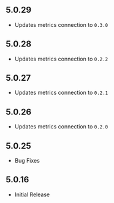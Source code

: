 ## 5.0.29

- Updates metrics connection to `0.3.0`

## 5.0.28

- Updates metrics connection to `0.2.2`

## 5.0.27

- Updates metrics connection to `0.2.1`

## 5.0.26

- Updates metrics connection to `0.2.0`

## 5.0.25

- Bug Fixes

## 5.0.16

- Initial Release
